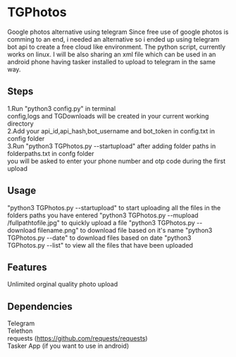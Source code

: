 # TGPhotos
Google photos alternative using telegram
Since free use of google photos is comming to an end, i needed an alternative so i ended up using telegram bot api to create a free cloud like environment.
The python script, currently works on linux.
I will be also sharing an xml file which can be used in an android phone having tasker installed to upload to telegram in the same way.

## Steps
1.Run "python3 config.py" in terminal
<br>
config,logs and TGDownloads will be created in your current working directory
<br>
2.Add your api_id,api_hash,bot_username and bot_token in config.txt in config folder
<br>
3.Run "python3 TGPhotos.py --startupload" after adding folder paths in folderpaths.txt in confg folder
<br>
you will be asked to enter your phone number and otp code during the first upload
<br>

## Usage
"python3 TGPhotos.py --startupload" to start uploading all the files in the folders paths you have entered
"python3 TGPhotos.py --mupload /fullpathtofile.jpg" to quickly upload a file
"python3 TGPhotos.py --download filename.png" to download file based on it's name
"python3 TGPhotos.py --date" to download files based on date
"python3 TGPhotos.py --list" to view all the files that have been uploaded


## Features 
Unlimited orginal quality photo upload

## Dependencies
Telegram
<br>
Telethon
<br>
requests (https://github.com/requests/requests) 
<br>
Tasker App (if you want to use in android)

